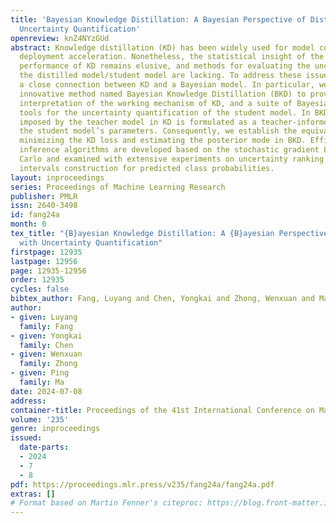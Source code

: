 ```yaml
---
title: 'Bayesian Knowledge Distillation: A Bayesian Perspective of Distillation with
  Uncertainty Quantification'
openreview: knZ4NYzGUd
abstract: Knowledge distillation (KD) has been widely used for model compression and
  deployment acceleration. Nonetheless, the statistical insight of the remarkable
  performance of KD remains elusive, and methods for evaluating the uncertainty of
  the distilled model/student model are lacking. To address these issues, we establish
  a close connection between KD and a Bayesian model. In particular, we develop an
  innovative method named Bayesian Knowledge Distillation (BKD) to provide a transparent
  interpretation of the working mechanism of KD, and a suite of Bayesian inference
  tools for the uncertainty quantification of the student model. In BKD, the regularization
  imposed by the teacher model in KD is formulated as a teacher-informed prior for
  the student model’s parameters. Consequently, we establish the equivalence between
  minimizing the KD loss and estimating the posterior mode in BKD. Efficient Bayesian
  inference algorithms are developed based on the stochastic gradient Langevin Monte
  Carlo and examined with extensive experiments on uncertainty ranking and credible
  intervals construction for predicted class probabilities.
layout: inproceedings
series: Proceedings of Machine Learning Research
publisher: PMLR
issn: 2640-3498
id: fang24a
month: 0
tex_title: "{B}ayesian Knowledge Distillation: A {B}ayesian Perspective of Distillation
  with Uncertainty Quantification"
firstpage: 12935
lastpage: 12956
page: 12935-12956
order: 12935
cycles: false
bibtex_author: Fang, Luyang and Chen, Yongkai and Zhong, Wenxuan and Ma, Ping
author:
- given: Luyang
  family: Fang
- given: Yongkai
  family: Chen
- given: Wenxuan
  family: Zhong
- given: Ping
  family: Ma
date: 2024-07-08
address:
container-title: Proceedings of the 41st International Conference on Machine Learning
volume: '235'
genre: inproceedings
issued:
  date-parts:
  - 2024
  - 7
  - 8
pdf: https://proceedings.mlr.press/v235/fang24a/fang24a.pdf
extras: []
# Format based on Martin Fenner's citeproc: https://blog.front-matter.io/posts/citeproc-yaml-for-bibliographies/
---
```

